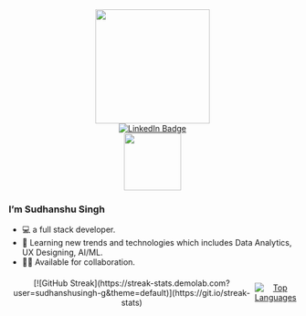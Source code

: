<div id="header" align="center">
  <img src="https://media3.giphy.com/media/L8K62iTDkzGX6/200w.webp?cid=ecf05e472tkn8tudak1iy3briacg66m1qsed66praz1wm4oo&ep=v1_gifs_related&rid=200w.webp&ct=g" width="200"/>
  <div id="badges">
    <a href="https://www.linkedin.com/in/sudhanshusingh32/">
      <img src="https://img.shields.io/badge/LinkedIn-blue?style=for-the-badge&logo=linkedin&logoColor=white" alt="LinkedIn Badge"/>
    </a>
  </div>
  <img src="https://komarev.com/ghpvc/?username=sudhanshusingh-g&style=flat-square&color=blue" alt=""/>
  <br/>
  <img src="https://media1.giphy.com/media/jTMw980OBX5YEAulPm/200w.webp?cid=ecf05e47j9zw1kwjhpjfz4gl5081x8mumvwrmjlzomk0e7na&ep=v1_stickers_search&rid=200w.webp&ct=s" width="100px"/>
</div>

### I’m Sudhanshu Singh
- 💻 a full stack developer.
- 🌱 Learning new trends and technologies which includes Data Analytics, UX Designing, AI/ML.
- 🤝🏻 Available for collaboration.

<div id="header" align="center" style="display: flex; justify-content: center; align-items: center;">
[![GitHub Streak](https://streak-stats.demolab.com?user=sudhanshusingh-g&theme=default)](https://git.io/streak-stats)

[![Top Languages](http://github-profile-summary-cards.vercel.app/api/cards/most-commit-language?username=sudhanshusingh-g&theme=default&exclude=css)](https://github.com/sudhanshusingh-g)
</div>

